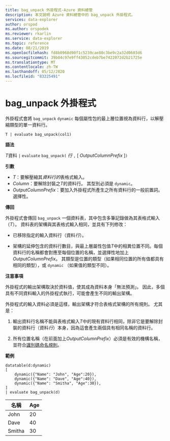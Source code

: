 ```yaml
---
title: bag_unpack 外掛程式-Azure 資料總管
description: 本文說明 Azure 資料總管中的 bag_unpack 外掛程式。
services: data-explorer
author: orspod
ms.author: orspodek
ms.reviewer: rkarlin
ms.service: data-explorer
ms.topic: reference
ms.date: 08/21/2019
ms.openlocfilehash: fd8b0968d90f1c5239cae80c3be9c2a32d0603d6
ms.sourcegitcommit: 39b04c97e9ff43052cdeb7be7422072d2b21725e
ms.translationtype: MT
ms.contentlocale: zh-TW
ms.lasthandoff: 05/12/2020
ms.locfileid: "83225491"
---
```

# <a name="bag_unpack-plugin"></a>bag_unpack 外掛程式

外掛程式會將 `bag_unpack` `dynamic` 每個屬性包的最上層位置視為資料行，以解壓縮類型的單一資料行。

    T | evaluate bag_unpack(col1)

**語法**

*T*資料 `|` `evaluate` `bag_unpack(` *行* `,` [ *OutputColumnPrefix* ]`)`

**引數**

* *T*：要解壓縮其*資料行的*表格式輸入。
* *Column*：要解除封裝之*T*的資料行。 其型別必須是 `dynamic`。
* *OutputColumnPrefix*：要加入外掛程式所產生之所有資料行的一般前置詞。
  選擇性。

**傳回**

外掛程式會傳回 `bag_unpack` 一個資料表，其中包含多筆記錄做為其表格式輸入（*T*）。 資料表的架構與其表格式輸入相同，並具有下列修改：

* 已移除指定的輸入資料行（資料*行*）。

* 架構的延伸包含的資料行數目，與最上層屬性包值*T*中的相異位置不同。每個資料行的名稱都會對應至每個位置的名稱，並選擇性地加上*OutputColumnPrefix*。 其類型是位置的類型（如果相同位置的所有值都具有相同的類型），或 `dynamic` （如果值的類型不同）。

**注意事項**

外掛程式的輸出架構取決於資料值，使其成為資料本身「無法預測」。 因此，多個具有不同資料輸入的外掛程式執行，可能會產生不同的輸出架構。

外掛程式的輸入資料必須是這樣，輸出架構才符合表格式架構的所有規則。 尤其是：

1. 輸出資料行名稱不能與表格式輸入*T*中的現有資料行相同，除非它是要解除封裝的資料行（資料*行*）本身，因為這會產生兩個具有相同名稱的資料行。

2. 所有位置名稱（在前面加上*OutputColumnPrefix*）必須是有效的機構名稱，並符合[識別碼命名規則](./schema-entities/entity-names.md#identifier-naming-rules)。

**範例**

<!-- csl: https://help.kusto.windows.net:443/Samples -->
```kusto
datatable(d:dynamic)
[
    dynamic({"Name": "John", "Age":20}),
    dynamic({"Name": "Dave", "Age":40}),
    dynamic({"Name": "Smitha", "Age":30}),
]
| evaluate bag_unpack(d)
```

|名稱  |Age|
|------|---|
|John  |20 |
|Dave  |40 |
|Smitha|30 |
